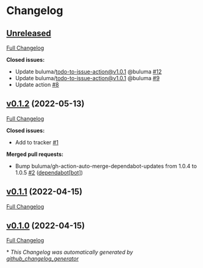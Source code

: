 # Changelog

## [Unreleased](https://github.com/buluma/ansible-role-node_red/tree/HEAD)

[Full Changelog](https://github.com/buluma/ansible-role-node_red/compare/v0.1.2...HEAD)

**Closed issues:**

- Update buluma/todo-to-issue-action@v1.0.1 @buluma [\#12](https://github.com/buluma/ansible-role-node_red/issues/12)
- Update buluma/todo-to-issue-action@v1.0.1 @buluma [\#9](https://github.com/buluma/ansible-role-node_red/issues/9)
- Update action [\#8](https://github.com/buluma/ansible-role-node_red/issues/8)

## [v0.1.2](https://github.com/buluma/ansible-role-node_red/tree/v0.1.2) (2022-05-13)

[Full Changelog](https://github.com/buluma/ansible-role-node_red/compare/v0.1.1...v0.1.2)

**Closed issues:**

- Add to tracker [\#1](https://github.com/buluma/ansible-role-node_red/issues/1)

**Merged pull requests:**

- Bump buluma/gh-action-auto-merge-dependabot-updates from 1.0.4 to 1.0.5 [\#2](https://github.com/buluma/ansible-role-node_red/pull/2) ([dependabot[bot]](https://github.com/apps/dependabot))

## [v0.1.1](https://github.com/buluma/ansible-role-node_red/tree/v0.1.1) (2022-04-15)

[Full Changelog](https://github.com/buluma/ansible-role-node_red/compare/v0.1.0...v0.1.1)

## [v0.1.0](https://github.com/buluma/ansible-role-node_red/tree/v0.1.0) (2022-04-15)

[Full Changelog](https://github.com/buluma/ansible-role-node_red/compare/b42b533aa830fe453e5abccb097f89f94fafaaf6...v0.1.0)



\* *This Changelog was automatically generated by [github_changelog_generator](https://github.com/github-changelog-generator/github-changelog-generator)*
